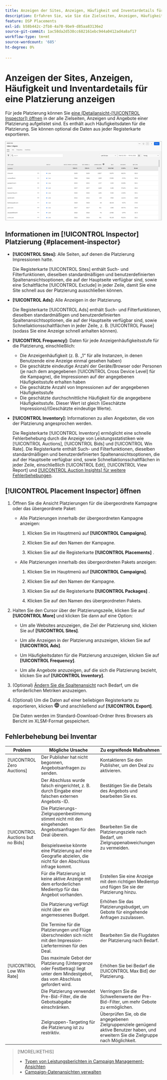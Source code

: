```yaml
---
title: Anzeigen der Sites, Anzeigen, Häufigkeit und Inventardetails für eine Platzierung anzeigen
description: Erfahren Sie, wie Sie die Zielseiten, Anzeigen, Häufigkeit und Inventardaten für eine Platzierung anzeigen.
feature: DSP Placements
exl-id: b58b442c-2fb8-4a78-9be9-d85aa83136e2
source-git-commit: 1ac58da2d538cc682161ebc944a0412ad4a8af17
workflow-type: tm+mt
source-wordcount: '685'
ht-degree: 0%

---
```


# Anzeigen der Sites, Anzeigen, Häufigkeit und Inventardetails für eine Platzierung anzeigen

Für jede Platzierung können Sie [eine (Detailansicht-[!UICONTROL Inspector]) öffnen](placement-details-view.md) in der alle Zielseiten, Anzeigen und Angebote einer Platzierung aufgelistet sind. Es enthält auch Häufigkeitsdaten für die Platzierung. Sie können optional die Daten aus jeder Registerkarte exportieren.

![Placement Inspector](/help/dsp/assets/placement-inspector.png)

## Informationen im [!UICONTROL Inspector] Platzierung {#placement-inspector}

* **[!UICONTROL Sites]:** Alle Seiten, auf denen die Platzierung Impressionen hatte.

  Die Registerkarte [!UICONTROL Sites] enthält Such- und Filterfunktionen, dieselben standardmäßigen und benutzerdefinierten Spaltenansichtsoptionen, die auf der Hauptseite verfügbar sind, sowie eine Schaltfläche [!UICONTROL Exclude] in jeder Zeile, damit Sie eine Site schnell aus der Platzierung ausschließen können.

* **[!UICONTROL Ads]:** Alle Anzeigen in der Platzierung.

  Die Registerkarte [!UICONTROL Ads] enthält Such- und Filterfunktionen, dieselben standardmäßigen und benutzerdefinierten Spaltenansichtsoptionen, die auf der Hauptseite verfügbar sind, sowie Schnellaktionsschaltflächen in jeder Zeile, z. B. [!UICONTROL Pause] (sodass Sie eine Anzeige schnell anhalten können).

* **[!UICONTROL Frequency]:** Daten für jede Anzeigenhäufigkeitsstufe für die Platzierung, einschließlich:
   * Die Anzeigenhäufigkeit (z. B. „1“ für alle Instanzen, in denen Benutzende eine Anzeige einmal gesehen haben)
   * Die geschätzte eindeutige Anzahl der Geräte/Browser oder Personen (je nach dem angegebenen [!UICONTROL Cross Device Level] für die Kampagne), die Impressionen auf der angegebenen Häufigkeitsstufe erhalten haben
   * Die geschätzte Anzahl von Impressionen auf der angegebenen Häufigkeitsstufe
   * Die geschätzte durchschnittliche Häufigkeit für die angegebene Häufigkeitsstufe. Dieser Wert ist gleich (Geschätzte Impressions)/(Geschätzte eindeutige Werte).

* **[!UICONTROL Inventory]:** Informationen zu allen Angeboten, die von der Platzierung angesprochen werden.

  Die Registerkarte [!UICONTROL Inventory] ermöglicht eine schnelle Fehlerbehebung durch die Anzeige von Leistungsstatistiken wie [!UICONTROL Auctions], [!UICONTROL Bids] und [!UICONTROL Win Rate]. Die Registerkarte enthält Such- und Filterfunktionen, dieselben standardmäßigen und benutzerdefinierten Spaltenansichtsoptionen, die auf der Hauptseite verfügbar sind, sowie Schnellaktionsschaltflächen in jeder Zeile, einschließlich [!UICONTROL Edit], [!UICONTROL View Report] und [[!UICONTROL Auction Insights] für weitere Fehlerbehebungen](/help/dsp/inventory/private-deal-auction-insights.md).

## [!UICONTROL Placement Inspector] öffnen

1. Öffnen Sie die Ansicht Platzierungen für die übergeordnete Kampagne oder das übergeordnete Paket:

   * Alle Platzierungen innerhalb der übergeordneten Kampagne anzeigen:

      1. Klicken Sie im Hauptmenü auf **[!UICONTROL Campaigns]**.

      1. Klicken Sie auf den Namen der Kampagne.

      1. Klicken Sie auf die Registerkarte **[!UICONTROL Placements]** .

   * Alle Platzierungen innerhalb des übergeordneten Pakets anzeigen:

      1. Klicken Sie im Hauptmenü auf **[!UICONTROL Campaigns]**.

      1. Klicken Sie auf den Namen der Kampagne.

      1. Klicken Sie auf die Registerkarte **[!UICONTROL Packages]** .

      1. Klicken Sie auf den Namen des übergeordneten Pakets.

1. Halten Sie den Cursor über der Platzierungszeile, klicken Sie auf **[!UICONTROL More]** und klicken Sie dann auf eine Option:

   * Um alle Websites anzuzeigen, die Ziel der Platzierung sind, klicken Sie auf **[!UICONTROL Sites]**.

   * Um alle Anzeigen in der Platzierung anzuzeigen, klicken Sie auf **[!UICONTROL Ads]**.

   * Um Häufigkeitsdaten für die Platzierung anzuzeigen, klicken Sie auf **[!UICONTROL Frequency]**.

   * Um alle Angebote anzuzeigen, auf die sich die Platzierung bezieht, klicken Sie auf **[!UICONTROL Inventory]**.

1. (Optional) [Ändern Sie die Spaltenansicht](campaign-data-views-manage.md#column-view-change) nach Bedarf, um die erforderlichen Metriken anzuzeigen.

1. (Optional) Um die Daten auf einer beliebigen Registerkarte zu exportieren, klicken ![ oben rechts auf Mehr](/help/search-social-commerce/assets/more.png "Mehr") und anschließend auf **[!UICONTROL Export]**.

   Die Daten werden im Standard-Download-Ordner Ihres Browsers als Bericht im XLSM-Format gespeichert.

## Fehlerbehebung bei Inventar

| Problem | Mögliche Ursache | Zu ergreifende Maßnahmen |
| -----------| ---------- | ---------- |
| [!UICONTROL Zero Auctions] | Der Publisher hat nicht begonnen, Angebotsanfragen zu senden. | Kontaktieren Sie den Publisher, um den Deal zu aktivieren. |
| | Der Abschluss wurde falsch eingerichtet, z. B. durch Eingabe einer falschen externen Angebots-ID. | Bestätigen Sie die Details des Angebots und bearbeiten Sie es. |
| [!UICONTROL Auctions but no Bids] | Die Platzierungs-Zielgruppenbestimmung stimmt nicht mit den eingehenden Angebotsanfragen für den Deal überein. <br><br> Beispielsweise könnte eine Platzierung auf eine Geografie abzielen, die nicht für den Abschluss infrage kommt. | Bearbeiten Sie die Platzierungsziele nach Bedarf, um Zielgruppenabweichungen zu vermeiden. |
| | Für die Platzierung ist keine aktive Anzeige mit dem erforderlichen Medientyp für das Angebot vorhanden. | Erstellen Sie eine Anzeige mit dem richtigen Medientyp und fügen Sie sie der Platzierung hinzu. |
| | Die Platzierung verfügt nicht über ein angemessenes Budget. | Erhöhen Sie das Platzierungsbudget, um Gebote für eingehende Anfragen zuzulassen. |
| | Die Termine für die Platzierungen und Flüge überschneiden sich nicht mit den Impression-Lieferterminen für den Deal. | Bearbeiten Sie die Flugdaten der Platzierung nach Bedarf. |
| [!UICONTROL Low Win Rate] | Das maximale Gebot der Platzierung (Untergrenze oder Festbetrag) liegt unter dem Mindestgebot, das vom Abschluss gefordert wird. | Erhöhen Sie bei Bedarf die [!UICONTROL Max Bid] der Platzierung. |
| | Die Platzierung verwendet Pre-Bid-Filter, die die Gebotsabgabe einschränken. | Verringern Sie die Schwellenwerte der Pre-Bid-Filter, um mehr Gebote zu ermöglichen. |
| | Zielgruppen-Targeting für die Platzierung ist zu restriktiv. | Überprüfen Sie, ob die angegebenen Zielgruppenziele genügend aktive Benutzer haben, und erweitern Sie die Zielgruppe nach Möglichkeit. |

>[!MORELIKETHIS]
>
>* [Typen von Leistungsberichten in Campaign Management-Ansichten](campaign-reports-about.md)
>* [Campaign-Datenansichten verwalten](campaign-data-views-manage.md)
